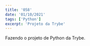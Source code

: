 ```yaml
---
title: '058'
date: '01/10/2021'
tags: ['Python']
excerpt: 'Projeto da Trybe'
---
```

Fazendo o projeto de Python da Trybe.
